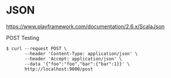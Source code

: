 # JSON

https://www.playframework.com/documentation/2.6.x/ScalaJson

POST Testing

```
$ curl --request POST \
       --header 'Content-Type: application/json' \
       --header 'Accept: application/json' \
       --data '{"foo":"foo","bar":{"bar":1}}' \
       http://localhost:9000/post
```
